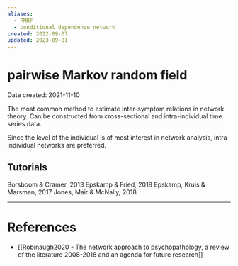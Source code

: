 ```yaml
---
aliases:
  - PMRF
  - conditional dependence network
created: 2022-09-07
updated: 2023-09-01
---
```


# pairwise Markov random field
Date created: 2021-11-10

The most common method to estimate inter-symptom relations in network theory. Can be constructed from cross-sectional and intra-individual time series data.

Since the level of the individual is of most interest in network analysis, intra-individual networks are preferred.

## Tutorials

Borsboom & Cramer, 2013
Epskamp & Fried, 2018
Epskamp, Kruis & Marsman, 2017
Jones, Mair & McNally, 2018

---
# References
* [[Robinaugh2020 - The network approach to psychopathology, a review of the literature 2008-2018 and an agenda for future research]]